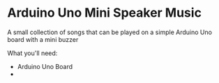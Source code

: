 # Arduino Uno Mini Speaker Music
A small collection of songs that can be played on a simple Arduino Uno board with a mini buzzer

What you'll need:
* Arduino Uno Board
* 
